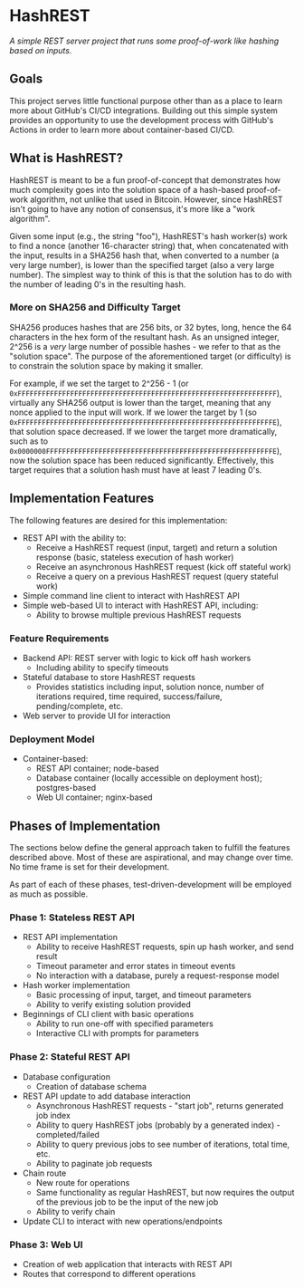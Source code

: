 # HashREST

*A simple REST server project that runs some proof-of-work like hashing based on
inputs.*

## Goals

This project serves little functional purpose other than as a place to learn
more about GitHub's CI/CD integrations. Building out this simple system provides
an opportunity to use the development process with GitHub's Actions in order to
learn more about container-based CI/CD.

## What is HashREST?

HashREST is meant to be a fun proof-of-concept that demonstrates how much
complexity goes into the solution space of a hash-based proof-of-work algorithm,
not unlike that used in Bitcoin. However, since HashREST isn't going to have any
notion of consensus, it's more like a "work algorithm".

Given some input (e.g., the string "foo"), HashREST's hash worker(s) work to
find a nonce (another 16-character string) that, when concatenated with the
input, results in a SHA256 hash that, when converted to a number (a very large
number), is lower than the specified target (also a very large number). The
simplest way to think of this is that the solution has to do with the number of
leading 0's in the resulting hash.

### More on SHA256 and Difficulty Target

SHA256 produces hashes that are 256 bits, or 32 bytes, long, hence the 64
characters in the hex form of the resultant hash. As an unsigned integer, 2^256
is a *very* large number of possible hashes - we refer to that as the "solution
space". The purpose of the aforementioned target (or difficulty) is to constrain
the solution space by making it smaller.

For example, if we set the target to 2^256 - 1 (or `0xFFFFFFFFFFFFFFFFFFFFFFFFFFFFFFFFFFFFFFFFFFFFFFFFFFFFFFFFFFFFFFFF`),
virtually any SHA256 output is lower than the target, meaning that any nonce
applied to the input will work. If we lower the target by 1 (so `0xFFFFFFFFFFFFFFFFFFFFFFFFFFFFFFFFFFFFFFFFFFFFFFFFFFFFFFFFFFFFFFFE`),
that solution space decreased. If we lower the target more dramatically, such as
to `0x0000000FFFFFFFFFFFFFFFFFFFFFFFFFFFFFFFFFFFFFFFFFFFFFFFFFFFFFFFFE`), now
the solution space has been reduced significantly. Effectively, this target
requires that a solution hash must have at least 7 leading 0's.

## Implementation Features

The following features are desired for this implementation:

* REST API with the ability to:
  * Receive a HashREST request (input, target) and return a solution response
    (basic, stateless execution of hash worker)
  * Receive an asynchronous HashREST request (kick off stateful work)
  * Receive a query on a previous HashREST request (query stateful work)
* Simple command line client to interact with HashREST API
* Simple web-based UI to interact with HashREST API, including:
  * Ability to browse multiple previous HashREST requests

### Feature Requirements

* Backend API: REST server with logic to kick off hash workers
  * Including ability to specify timeouts
* Stateful database to store HashREST requests
  * Provides statistics including input, solution nonce, number of iterations
    required, time required, success/failure, pending/complete, etc.
* Web server to provide UI for interaction

### Deployment Model

* Container-based:
  * REST API container; node-based
  * Database container (locally accessible on deployment host); postgres-based
  * Web UI container; nginx-based

## Phases of Implementation

The sections below define the general approach taken to fulfill the features
described above. Most of these are aspirational, and may change over time. No
time frame is set for their development.

As part of each of these phases, test-driven-development will be employed as
much as possible.

### Phase 1: Stateless REST API

* REST API implementation
  * Ability to receive HashREST requests, spin up hash worker, and send result
  * Timeout parameter and error states in timeout events
  * No interaction with a database, purely a request-response model
* Hash worker implementation
  * Basic processing of input, target, and timeout parameters
  * Ability to verify existing solution provided
* Beginnings of CLI client with basic operations
  * Ability to run one-off with specified parameters
  * Interactive CLI with prompts for parameters

### Phase 2: Stateful REST API

* Database configuration
  * Creation of database schema
* REST API update to add database interaction
  * Asynchronous HashREST requests - "start job", returns generated job index
  * Ability to query HashREST jobs (probably by a generated index) -
    completed/failed
  * Ability to query previous jobs to see number of iterations, total time, etc.
  * Ability to paginate job requests
* Chain route
  * New route for operations
  * Same functionality as regular HashREST, but now requires the output of the
    previous job to be the input of the new job
  * Ability to verify chain
* Update CLI to interact with new operations/endpoints

### Phase 3: Web UI

* Creation of web application that interacts with REST API
* Routes that correspond to different operations
